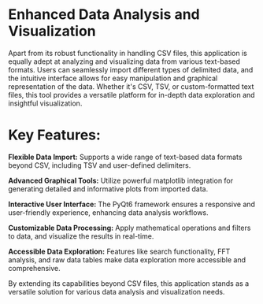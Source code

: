 # Enhanced Data Analysis and Visualization
Apart from its robust functionality in handling CSV files, this application is equally adept at analyzing and visualizing data from various text-based formats. Users can seamlessly import different types of delimited data, and the intuitive interface allows for easy manipulation and graphical representation of the data. Whether it's CSV, TSV, or custom-formatted text files, this tool provides a versatile platform for in-depth data exploration and insightful visualization.

# Key Features:

**Flexible Data Import:** Supports a wide range of text-based data formats beyond CSV, including TSV and user-defined delimiters.

**Advanced Graphical Tools:** Utilize powerful matplotlib integration for generating detailed and informative plots from imported data.

**Interactive User Interface:** The PyQt6 framework ensures a responsive and user-friendly experience, enhancing data analysis workflows.

**Customizable Data Processing:** Apply mathematical operations and filters to data, and visualize the results in real-time.

**Accessible Data Exploration:** Features like search functionality, FFT analysis, and raw data tables make data exploration more accessible and comprehensive.

By extending its capabilities beyond CSV files, this application stands as a versatile solution for various data analysis and visualization needs.


